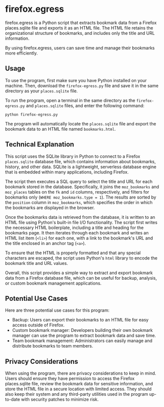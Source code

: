 # firefox.egress

firefox.egress is a Python script that extracts bookmark data from a Firefox places.sqlite file and exports it as an HTML file. The HTML file retains the organizational structure of bookmarks, and includes only the title and URL information.

By using firefox.egress, users can save time and manage their bookmarks more efficiently.

## Usage

To use the program, first make sure you have Python installed on your machine. Then, download the `firefox-egress.py` file and save it in the same directory as your `places.sqlite` file.

To run the program, open a terminal in the same directory as the `firefox-egress.py` and `places.sqlite` files, and enter the following command:

`python firefox-egress.py`

The program will automatically locate the `places.sqlite` file and export the bookmark data to an HTML file named `bookmarks.html`.

## Technical Explanation

This script uses the SQLite library in Python to connect to a Firefox `places.sqlite` database file, which contains information about bookmarks, history, and other data. SQLite is a lightweight, serverless database engine that is embedded within many applications, including Firefox.

The script then executes a SQL query to select the title and URL for each bookmark stored in the database. Specifically, it joins the `moz_bookmarks` and `moz_places` tables on the `fk` and `id` columns, respectively, and filters for bookmarks only (`WHERE moz_bookmarks.type = 1`). The results are sorted by the `position` column in `moz_bookmarks`, which specifies the order in which the bookmarks are displayed in the browser.

Once the bookmarks data is retrieved from the database, it is written to an HTML file using Python's built-in file I/O functionality. The script first writes the necessary HTML boilerplate, including a title and heading for the bookmarks page. It then iterates through each bookmark and writes an HTML list item (`<li>`) for each one, with a link to the bookmark's URL and the title enclosed in an anchor tag (`<a>`).

To ensure that the HTML is properly formatted and that any special characters are escaped, the script uses Python's `html` library to encode the bookmark title and URL values.

Overall, this script provides a simple way to extract and export bookmark data from a Firefox database file, which can be useful for backup, analysis, or custom bookmark management applications.

## Potential Use Cases

Here are three potential use cases for this program:

* Backup: Users can export their bookmarks to an HTML file for easy access outside of Firefox.
* Custom bookmark manager: Developers building their own bookmark manager can use the program to extract bookmark data and save time.
* Team bookmark management: Administrators can easily manage and distribute bookmarks to team members.

## Privacy Considerations

When using the program, there are privacy considerations to keep in mind. Users should ensure they have permission to access the Firefox places.sqlite file, review the bookmark data for sensitive information, and store the HTML file in a secure location with limited access. They should also keep their system and any third-party utilities used in the program up-to-date with security patches to minimize risk.
